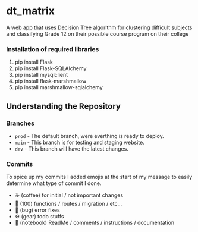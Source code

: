 # dt_matrix
 A web app that uses Decision Tree algorithm for clustering difficult subjects and classifying Grade 12 on their possible course program on their college

### Installation of required libraries
 1. pip install Flask
 2. pip install Flask-SQLAlchemy
 3. pip install mysqlclient
 4. pip install flask-marshmallow
 5. pip install marshmallow-sqlalchemy

## Understanding the Repository
### Branches
- `prod` - The default branch, were everthing is ready to deploy.
- `main` - This branch is for testing and staging website.
- `dev` - This branch will have the latest changes.
### Commits
To spice up my commits I added emojis at the start of my message to easily determine what type of commit I done.
- ☕️ (coffee) for initial / not important changes
- 💯 (100) functions / routes / migration / etc...
- 🐛 (bug) error fixes
- ⚙️ (gear) todo stuffs
- 📓 (notebook) ReadMe / comments / instructions / documentation
